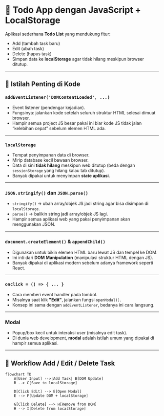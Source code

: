 # 📝 Todo App dengan JavaScript + LocalStorage

Aplikasi sederhana **Todo List** yang mendukung fitur:

- Add (tambah task baru)
- Edit (ubah task)
- Delete (hapus task)
- Simpan data ke **localStorage** agar tidak hilang meskipun browser ditutup.

---

## 📘 Istilah Penting di Kode

### `addEventListener('DOMContentLoaded', ...)`
- Event listener (pendengar kejadian).
- Fungsinya: jalankan kode setelah seluruh struktur HTML selesai dimuat browser.
- Hampir semua project JS besar pakai ini biar kode JS tidak jalan “kelebihan cepat” sebelum elemen HTML ada.

---

### `localStorage`
- Tempat penyimpanan data di browser.
- Mirip database kecil bawaan browser.
- Data di sini **tidak hilang** meskipun web ditutup (beda dengan `sessionStorage` yang hilang kalau tab ditutup).
- Banyak dipakai untuk menyimpan **state aplikasi**.

---

### `JSON.stringify()` dan `JSON.parse()`
- `stringify()` → ubah array/objek JS jadi string agar bisa disimpan di `localStorage`.
- `parse()` → balikin string jadi array/objek JS lagi.
- Hampir semua aplikasi web yang pakai penyimpanan akan menggunakan JSON.

---

### `document.createElement()` & `appendChild()`
- Digunakan untuk bikin elemen HTML baru lewat JS dan tempel ke DOM.
- Ini inti dari **DOM Manipulation** (manipulasi struktur HTML dengan JS).
- Banyak dipakai di aplikasi modern sebelum adanya framework seperti React.

---

### `onclick = () => { ... }`
- Cara memberi event handler pada tombol.
- Misalnya saat klik **"Edit"**, jalankan fungsi `openModal()`.
- Konsep ini sama dengan `addEventListener`, bedanya ini cara langsung.

---

### Modal
- Popup/box kecil untuk interaksi user (misalnya edit task).
- Di dunia web development, **modal** adalah istilah umum yang dipakai di hampir semua aplikasi.

---

## 🔄 Workflow Add / Edit / Delete Task

```mermaid
flowchart TD
    A[User Input] -->|Add Task| B[DOM Update]
    B --> C[Save to localStorage]

    D[Click Edit] --> E[Open Modal]
    E --> F[Update DOM + localStorage]

    G[Click Delete] --> H[Remove from DOM]
    H --> I[Delete from localStorage]
